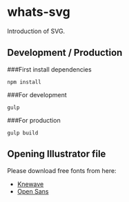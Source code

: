 whats-svg
=========

Introduction of SVG.

## Development / Production

###First install dependencies

`npm install`


###For development

`gulp`


###For production

`gulp build`


## Opening Illustrator file

Please download free fonts from here:

* [Knewave](http://www.dafont.com/knewave.font)
* [Open Sans](http://www.fontsquirrel.com/fonts/open-sans)

